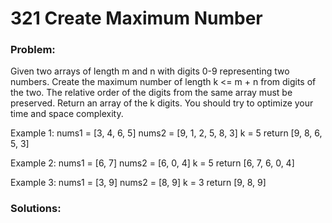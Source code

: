 # 321 Create Maximum Number

### Problem:

Given two arrays of length m and n with digits 0-9 representing two numbers. Create the maximum number of length k <= m + n from digits of the two. The relative order of the digits from the same array must be preserved. Return an array of the k digits. You should try to optimize your time and space complexity.

Example 1:
nums1 = [3, 4, 6, 5]
nums2 = [9, 1, 2, 5, 8, 3]
k = 5
return [9, 8, 6, 5, 3]

Example 2:
nums1 = [6, 7]
nums2 = [6, 0, 4]
k = 5
return [6, 7, 6, 0, 4]

Example 3:
nums1 = [3, 9]
nums2 = [8, 9]
k = 3
return [9, 8, 9]

### Solutions:

```java

```